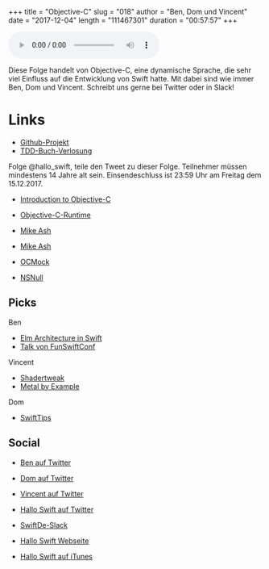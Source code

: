 +++
title = "Objective-C"
slug = "018"
author = "Ben, Dom und Vincent"
date = "2017-12-04"
length = "111467301"
duration = "00:57:57"
+++

<audio controls>
    <source src="https://media.hallo-swift.de/file/halloswift/018.mp3" type="audio/mp3">
</audio>

Diese Folge handelt von Objective-C, eine dynamische Sprache, die sehr viel Einfluss auf die Entwicklung von Swift hatte. Mit dabei sind wie immer Ben, Dom und Vincent. Schreibt uns gerne bei Twitter oder in Slack!

# Links

- [Github-Projekt](https://github.com/hallo-swift/hallo-swift-website/projects/1)
- [TDD-Buch-Verlosung](https://www.packtpub.com/application-development/test-driven-ios-development-swift-4-third-edition)

Folge @hallo_swift, teile den Tweet zu dieser Folge. Teilnehmer müssen mindestens 14 Jahre alt sein. Einsendeschluss ist 23:59 Uhr am Freitag dem 15.12.2017.


- [Introduction to Objective-C](https://developer.apple.com/library/content/documentation/Cocoa/Conceptual/ProgrammingWithObjectiveC/Introduction/Introduction.html)
- [Objective-C-Runtime](https://developer.apple.com/documentation/objectivec/objective_c_runtime)

- [Mike Ash](https://www.mikeash.com/pyblog/friday-qa-2012-11-16-lets-build-objc_msgsend.html)
- [Mike Ash](https://www.mikeash.com/pyblog/friday-qa-2009-03-20-objective-c-messaging.html)

- [OCMock](http://ocmock.org/)

- [NSNull](https://stackoverflow.com/questions/5684157/how-to-detect-if-nsstring-is-null/5684166#5684166)

## Picks

Ben

- [Elm Architecture in Swift](https://github.com/chriseidhof/tea-in-swift)
- [Talk von FunSwiftConf](https://youtu.be/dcqWlEaw58M)

Vincent

- [Shadertweak](https://github.com/warrenm/Shadertweak )
- [Metal by Example](http://metalbyexample.com/)

Dom

- [SwiftTips]( https://github.com/JohnSundell/SwiftTips)

## Social

- [Ben auf Twitter](https://twitter.com/benchr)
- [Dom auf Twitter](https://twitter.com/swiftpainless)
- [Vincent auf Twitter](https://twitter.com/regexident)
- [Hallo Swift auf Twitter](https://twitter.com/hallo_swift)
- [SwiftDe-Slack](http://slack.swiftde.net)

- [Hallo Swift Webseite](http://hallo-swift.de)
- [Hallo Swift auf iTunes](https://itunes.apple.com/de/podcast/hallo-swift/id1225721421?mt=2)
